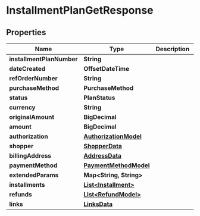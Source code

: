 

# InstallmentPlanGetResponse


## Properties

| Name | Type | Description | Notes |
|------------ | ------------- | ------------- | -------------|
|**installmentPlanNumber** | **String** |  |  [optional] |
|**dateCreated** | **OffsetDateTime** |  |  |
|**refOrderNumber** | **String** |  |  [optional] |
|**purchaseMethod** | **PurchaseMethod** |  |  [optional] |
|**status** | **PlanStatus** |  |  |
|**currency** | **String** |  |  [optional] |
|**originalAmount** | **BigDecimal** |  |  [optional] |
|**amount** | **BigDecimal** |  |  [optional] |
|**authorization** | [**AuthorizationModel**](AuthorizationModel.md) |  |  [optional] |
|**shopper** | [**ShopperData**](ShopperData.md) |  |  [optional] |
|**billingAddress** | [**AddressData**](AddressData.md) |  |  [optional] |
|**paymentMethod** | [**PaymentMethodModel**](PaymentMethodModel.md) |  |  [optional] |
|**extendedParams** | **Map&lt;String, String&gt;** |  |  [optional] |
|**installments** | [**List&lt;Installment&gt;**](Installment.md) |  |  [optional] |
|**refunds** | [**List&lt;RefundModel&gt;**](RefundModel.md) |  |  [optional] |
|**links** | [**LinksData**](LinksData.md) |  |  [optional] |



